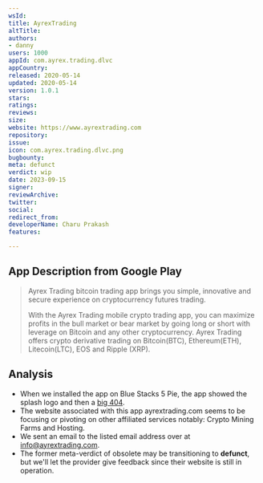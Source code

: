 ```yaml
---
wsId: 
title: AyrexTrading
altTitle: 
authors:
- danny
users: 1000
appId: com.ayrex.trading.dlvc
appCountry: 
released: 2020-05-14
updated: 2020-05-14
version: 1.0.1
stars: 
ratings: 
reviews: 
size: 
website: https://www.ayrextrading.com
repository: 
issue: 
icon: com.ayrex.trading.dlvc.png
bugbounty: 
meta: defunct
verdict: wip
date: 2023-09-15
signer: 
reviewArchive: 
twitter: 
social: 
redirect_from: 
developerName: Charu Prakash
features: 

---
```


## App Description from Google Play 

> Ayrex Trading bitcoin trading app brings you simple, innovative and secure experience on cryptocurrency futures trading.
> 
> With the Ayrex Trading mobile crypto trading app, you can maximize profits in the bull market or bear market by going long or short with leverage on Bitcoin and any other cryptocurrency. Ayrex Trading offers crypto derivative trading on Bitcoin(BTC), Ethereum(ETH), Litecoin(LTC), EOS and Ripple (XRP).

## Analysis 

- When we installed the app on Blue Stacks 5 Pie, the app showed the splash logo and then a [big 404](https://twitter.com/BitcoinWalletz/status/1656604248698912772). 
- The website associated with this app ayrextrading.com seems to be focusing or pivoting on other affiliated services notably: Crypto Mining Farms and Hosting. 
- We sent an email to the listed email address over at info@ayrextrading.com. 
- The former meta-verdict of obsolete may be transitioning to **defunct**, but we'll let the provider give feedback since their website is still in operation.  